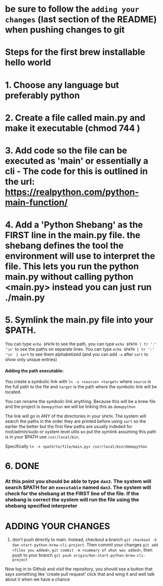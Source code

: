 # be sure to follow the `adding your changes` (last section of the README) when pushing changes to git

# Steps for the first brew installable hello world

# 1. Choose any language but preferably python

# 2. Create a file called main.py and make it executable (chmod 744 <filename>)

# 3. Add code so the file can be executed as 'main' or essentially a cli - The code for this is outlined in the url: https://realpython.com/python-main-function/

# 4. Add a 'Python Shebang' as the FIRST line in the main.py file. the shebang defines the tool the environment will use to interpret the file. This lets you run the python main.py without calling python <main.py> instead you can just run ./main.py

# 5. Symlink the main.py file into your $PATH.
   You can type `echo $PATH` to see the path, you can type `echo $PATH | tr ':' '\n'` to see the paths on separate lines. You can type `echo $PATH | tr ':' '\n' | sort` to see them alphabetized (and you can add `-u` after `sort` to show only unique entries)

   #### Adding the path executable:
   You create a symbolic link with `ln -s <source> <target>` where `source` is the full path to the file and `target` is the path where the symbolic link will be located.

   You can rename the symbolic link anything. Because this will be a brew file and the project is `demopython` we will be linking this as `demopython`

   The link will go in ANY of the directories in your `$PATH`. The system will search the paths in the order they are printed before using `sort` so the earlier the better but the first fiew paths are usually indeded for root/admin/sudo or system level utils so put the symlink assuming this path is in your $PATH use `/usr/local/bin`.

   Specifically `ln -s <path/to/file/main.py> /usr/local/bin/demopython`

# 6. DONE

### At this point you should be able to type `dan3`. The system will search $PATH for an `executable` named `dan3`. The system will check for the shebang at the FIRST line of the file. If the shebang is correct the system will run the file using the shebang specified interpreter

# ADDING YOUR CHANGES

1. don't push directly to main. Instead, checkout a branch `git checkout -b dan-start-python-brew-cli-project`. Then commit your changes `git add <files you added>`, `git commit -m <summary of what was added>`, then push to your branch `git push origin/dan-start-python-brew-cli-project`

Now log in to Github and visit the repository, you should see a button that says something like 'create pull request' click that and wing it and well talk about it when we have a chance
